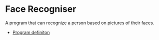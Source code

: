 # Face Recogniser
A program that can recognize a person based on pictures of their faces.

* [Program definiton](Dokumentaatio/definition.md)
